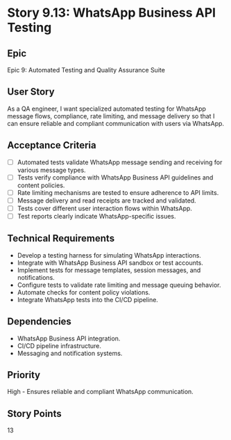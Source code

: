 # Story 9.13: WhatsApp Business API Testing

## Epic

Epic 9: Automated Testing and Quality Assurance Suite

## User Story

As a QA engineer, I want specialized automated testing for WhatsApp message flows, compliance, rate limiting, and message delivery so that I can ensure reliable and compliant communication with users via WhatsApp.

## Acceptance Criteria

- [ ] Automated tests validate WhatsApp message sending and receiving for various message types.
- [ ] Tests verify compliance with WhatsApp Business API guidelines and content policies.
- [ ] Rate limiting mechanisms are tested to ensure adherence to API limits.
- [ ] Message delivery and read receipts are tracked and validated.
- [ ] Tests cover different user interaction flows within WhatsApp.
- [ ] Test reports clearly indicate WhatsApp-specific issues.

## Technical Requirements

- Develop a testing harness for simulating WhatsApp interactions.
- Integrate with WhatsApp Business API sandbox or test accounts.
- Implement tests for message templates, session messages, and notifications.
- Configure tests to validate rate limiting and message queuing behavior.
- Automate checks for content policy violations.
- Integrate WhatsApp tests into the CI/CD pipeline.

## Dependencies

- WhatsApp Business API integration.
- CI/CD pipeline infrastructure.
- Messaging and notification systems.

## Priority

High - Ensures reliable and compliant WhatsApp communication.

## Story Points

13
